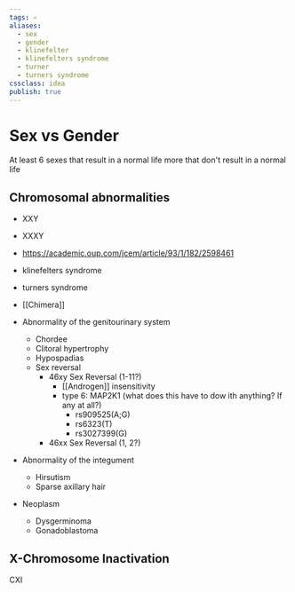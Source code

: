 ```yaml
---
tags: ✍️
aliases: 
  - sex
  - gender
  - klinefelter
  - klinefelters syndrome
  - turner
  - turners syndrome
cssclass: idea
publish: true
---
```

# Sex vs Gender
At least 6 sexes that result in a normal life
more that don't result in a normal life



## Chromosomal abnormalities
- XXY
- XXXY
- https://academic.oup.com/jcem/article/93/1/182/2598461

- klinefelters syndrome
- turners syndrome
- [[Chimera]]

- Abnormality of the genitourinary system
   - Chordee
   - Clitoral hypertrophy
   - Hypospadias
   - Sex reversal
     - 46xy Sex Reversal (1-11?)
       - [[Androgen]] insensitivity
       - type 6: MAP2K1 (what does this have to dow ith anything? If any at all?)
         - rs909525(A;G)
         - rs6323(T)
         - rs3027399(G)
     - 46xx Sex Reversal (1, 2?)
- Abnormality of the integument
   - Hirsutism
   - Sparse axillary hair
- Neoplasm
   - Dysgerminoma
   - Gonadoblastoma

## X-Chromosome Inactivation
CXI


